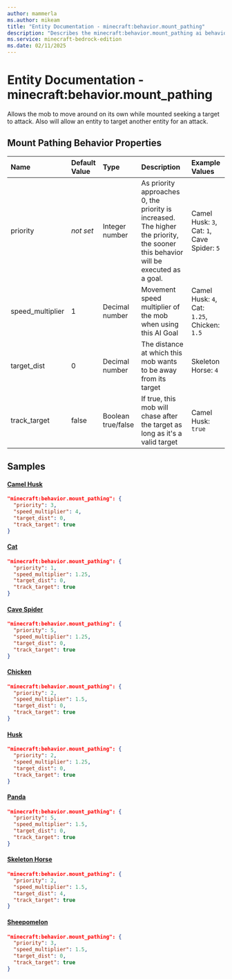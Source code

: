 ```yaml
---
author: mammerla
ms.author: mikeam
title: "Entity Documentation - minecraft:behavior.mount_pathing"
description: "Describes the minecraft:behavior.mount_pathing ai behavior component"
ms.service: minecraft-bedrock-edition
ms.date: 02/11/2025 
---
```


# Entity Documentation - minecraft:behavior.mount_pathing

Allows the mob to move around on its own while mounted seeking a target to attack. Also will allow an entity to target another entity for an attack.


## Mount Pathing Behavior Properties

|Name       |Default Value |Type |Description |Example Values |
|:----------|:-------------|:----|:-----------|:------------- |
| priority | *not set* | Integer number | As priority approaches 0, the priority is increased. The higher the priority, the sooner this behavior will be executed as a goal. | Camel Husk: `3`, Cat: `1`, Cave Spider: `5` | 
| speed_multiplier | 1 | Decimal number | Movement speed multiplier of the mob when using this AI Goal | Camel Husk: `4`, Cat: `1.25`, Chicken: `1.5` | 
| target_dist | 0 | Decimal number | The distance at which this mob wants to be away from its target | Skeleton Horse: `4` | 
| track_target | false | Boolean true/false | If true, this mob will chase after the target as long as it's a valid target | Camel Husk: `true` | 

## Samples

#### [Camel Husk](https://github.com/Mojang/bedrock-samples/tree/preview/behavior_pack/entities/camel_husk.json)


```json
"minecraft:behavior.mount_pathing": {
  "priority": 3,
  "speed_multiplier": 4,
  "target_dist": 0,
  "track_target": true
}
```

#### [Cat](https://github.com/Mojang/bedrock-samples/tree/preview/behavior_pack/entities/cat.json)


```json
"minecraft:behavior.mount_pathing": {
  "priority": 1,
  "speed_multiplier": 1.25,
  "target_dist": 0,
  "track_target": true
}
```

#### [Cave Spider](https://github.com/Mojang/bedrock-samples/tree/preview/behavior_pack/entities/cave_spider.json)


```json
"minecraft:behavior.mount_pathing": {
  "priority": 5,
  "speed_multiplier": 1.25,
  "target_dist": 0,
  "track_target": true
}
```

#### [Chicken](https://github.com/Mojang/bedrock-samples/tree/preview/behavior_pack/entities/chicken.json)


```json
"minecraft:behavior.mount_pathing": {
  "priority": 2,
  "speed_multiplier": 1.5,
  "target_dist": 0,
  "track_target": true
}
```

#### [Husk](https://github.com/Mojang/bedrock-samples/tree/preview/behavior_pack/entities/husk.json)


```json
"minecraft:behavior.mount_pathing": {
  "priority": 2,
  "speed_multiplier": 1.25,
  "target_dist": 0,
  "track_target": true
}
```

#### [Panda](https://github.com/Mojang/bedrock-samples/tree/preview/behavior_pack/entities/panda.json)


```json
"minecraft:behavior.mount_pathing": {
  "priority": 5,
  "speed_multiplier": 1.5,
  "target_dist": 0,
  "track_target": true
}
```

#### [Skeleton Horse](https://github.com/Mojang/bedrock-samples/tree/preview/behavior_pack/entities/skeleton_horse.json)


```json
"minecraft:behavior.mount_pathing": {
  "priority": 2,
  "speed_multiplier": 1.5,
  "target_dist": 4,
  "track_target": true
}
```

#### [Sheepomelon](https://github.com/microsoft/minecraft-samples/tree/main/addon_starter/1_hello_world/behavior_packs/aop_mobs/entities/sheepomelon.behavior.json)


```json
"minecraft:behavior.mount_pathing": {
  "priority": 3,
  "speed_multiplier": 1.5,
  "target_dist": 0,
  "track_target": true
}
```
